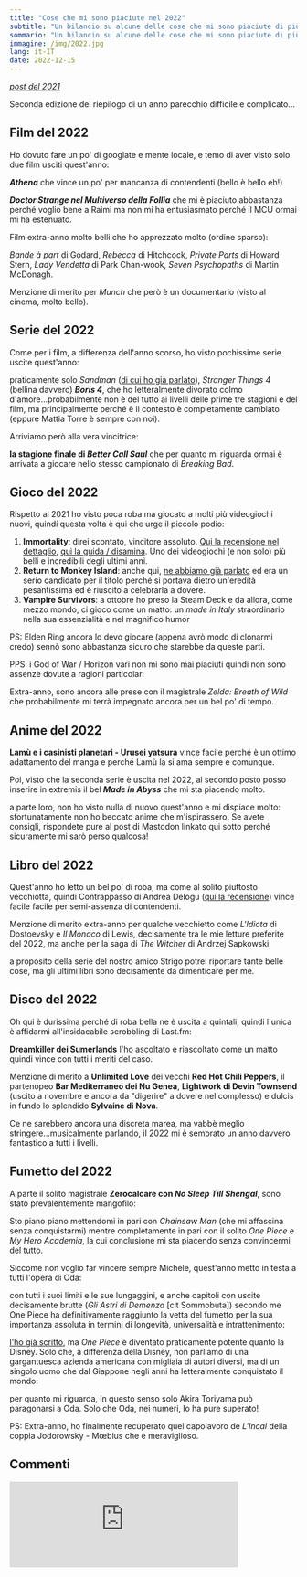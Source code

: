 ```yaml
---
title: "Cose che mi sono piaciute nel 2022"
subtitle: "Un bilancio su alcune delle cose che mi sono piaciute di più nel 2022"
sommario: "Un bilancio su alcune delle cose che mi sono piaciute di più nel 2022"
immagine: /img/2022.jpg
lang: it-IT
date: 2022-12-15
---
```


_[post del 2021](/posts/ita/2021-bilancio)_ 

Seconda edizione del riepilogo di un anno parecchio difficile e complicato...

## Film del 2022

Ho dovuto fare un po' di googlate e mente locale, e temo di aver visto solo due film usciti quest'anno:

**_Athena_** che vince un po' per mancanza di contendenti (bello è bello eh!)

**_Doctor Strange nel Multiverso della Follia_** che mi è piaciuto abbastanza perché voglio bene a Raimi ma non mi ha entusiasmato perché il MCU ormai mi ha estenuato.

Film extra-anno molto belli che ho apprezzato molto (ordine sparso): 

_Bande à part_ di Godard, _Rebecca_ di Hitchcock, _Private Parts_ di Howard Stern, _Lady Vendetta_ di Park Chan-wook, _Seven Psychopaths_ di Martin McDonagh.

Menzione di merito per _Munch_ che però è un documentario (visto al cinema, molto bello).

## Serie del 2022

Come per i film, a differenza dell'anno scorso, ho visto pochissime serie uscite quest'anno:

praticamente solo _Sandman_ ([di cui ho già parlato](/posts/ita/sandman-netflix-recensione)), _Stranger Things 4_ (bellina davvero) **_Boris 4_**, che ho letteralmente divorato colmo d'amore...probabilmente non è del tutto ai livelli delle prime tre stagioni e del film, ma principalmente perché è il contesto è completamente cambiato (eppure Mattia Torre è sempre con noi).

Arriviamo però alla vera vincitrice:

**la stagione finale di _Better Call Saul_** che per quanto mi riguarda ormai è arrivata a giocare nello stesso campionato di _Breaking Bad_.

## Gioco del 2022

Rispetto al 2021 ho visto poca roba ma giocato a molti più videogiochi nuovi, quindi questa volta è qui che urge il piccolo podio: 

1. **Immortality**: direi scontato, vincitore assoluto. [Qui la recensione nel dettaglio](/posts/ita/immortality-recensione-videogioco), [qui la guida / disamina](/posts/ita/immortality-spiegazione). Uno dei videogiochi (e non solo) più belli e incredibili degli ultimi anni. 
2. **Return to Monkey Island**: anche qui, [ne abbiamo già parlato](/posts/ita/return-to-monkey-island-recensione) ed era un serio candidato per il titolo perché si portava dietro un'eredità pesantissima ed è riuscito a celebrarla a dovere.
3. **Vampire Survivors**: a ottobre ho preso la Steam Deck e da allora, come mezzo mondo, ci gioco come un matto: un _made in Italy_ straordinario nella sua essenzialità e nel magnifico humor

PS: Elden Ring ancora lo devo giocare (appena avrò modo di clonarmi credo) sennò sono abbastanza sicuro che starebbe da queste parti. 

PPS: i God of War / Horizon vari non mi sono mai piaciuti quindi non sono assenze dovute a ragioni particolari

Extra-anno, sono ancora alle prese con il magistrale _Zelda: Breath of Wild_ che probabilmente mi terrà impegnato ancora per un bel po' di tempo.

## Anime del 2022

**Lamù e i casinisti planetari - Urusei yatsura** vince facile perché è un ottimo adattamento del manga e perché Lamù la si ama sempre e comunque.

Poi, visto che la seconda serie è uscita nel 2022, al secondo posto posso inserire in extremis il bel **_Made in Abyss_** che mi sta piacendo molto.

a parte loro, non ho visto nulla di nuovo quest'anno e mi dispiace molto: sfortunatamente non ho beccato anime che m'ispirassero. 
Se avete consigli, rispondete pure al post di Mastodon linkato qui sotto perché sicuramente mi sarò perso qualcosa!

## Libro del 2022

Quest'anno ho letto un bel po' di roba, ma come al solito piuttosto vecchiotta, quindi Contrappasso di Andrea Delogu ([qui la recensione](/posts/ita/andrea-delogu-contrappasso)) vince facile facile per semi-assenza di contendenti.

Menzione di merito extra-anno per qualche vecchietto come _L'Idiota_ di Dostoevsky e _Il Monaco_ di Lewis, decisamente tra le mie letture preferite del 2022, ma anche per la saga di _The Witcher_ di Andrzej Sapkowski: 

a proposito della serie del nostro amico Strigo potrei riportare tante belle cose, ma gli ultimi libri sono decisamente da dimenticare per me. 

## Disco del 2022

Oh qui è durissima perché di roba bella ne è uscita a quintali, quindi l'unica è affidarmi all'insidacabile scrobbling di Last.fm: 

**Dreamkiller dei Sumerlands** l'ho ascoltato e riascoltato come un matto quindi vince con tutti i meriti del caso.

Menzione di merito a **Unlimited Love** dei vecchi **Red Hot Chili Peppers**, il partenopeo **Bar Mediterraneo dei Nu Genea**, **Lightwork di Devin Townsend** (uscito a novembre e ancora da "digerire" a dovere nel complesso) e dulcis in fundo lo splendido **Sylvaine di Nova**.

Ce ne sarebbero ancora una discreta marea, ma vabbè meglio stringere...musicalmente parlando, il 2022 mi è sembrato un anno davvero fantastico a tutti i livelli.

## Fumetto del 2022

A parte il solito magistrale **Zerocalcare con _No Sleep Till Shengal_**, sono stato prevalentemente mangofilo:

Sto piano piano mettendomi in pari con _Chainsaw Man_ (che mi affascina senza conquistarmi) mentre completamente in pari con il solito _One Piece_ e _My Hero Academia_, la cui conclusione mi sta piacendo senza convincermi del tutto.

Siccome non voglio far vincere sempre Michele, quest'anno metto in testa a tutti l'opera di Oda: 

con tutti i suoi limiti e le sue lungaggini, e anche capitoli con uscite decisamente brutte (_Gli Astri di Demenza_ [cit Sommobuta]) secondo me One Piece ha definitivamente raggiunto la vetta del fumetto per la sua importanza assoluta in termini di longevità, universalità e intrattenimento: 

[l'ho già scritto](/posts/ita/one-piece), ma _One Piece_ è diventato praticamente potente quanto la Disney. Solo che, a differenza della Disney, non parliamo di una gargantuesca azienda americana con migliaia di autori diversi, ma di un singolo uomo che dal Giappone negli anni ha letteralmente conquistato il mondo: 

per quanto mi riguarda, in questo senso solo Akira Toriyama può paragonarsi a Oda. Solo che Oda, nei numeri, lo ha pure superato!

PS: Extra-anno, ho finalmente recuperato quel capolavoro de _L'Incal_ della coppia Jodorowsky - Mœbius che è meraviglioso.

## Commenti 

<iframe src="https://livellosegreto.it/@xabacadabra/109518365716934519/embed" class="mastodon-embed" style="max-width: 100%; border: 0" width="400" allowfullscreen="allowfullscreen"></iframe><script src="https://livellosegreto.it/embed.js" async="async"></script>